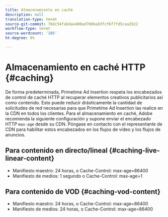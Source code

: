 ```yaml
---
title: Almacenamiento en caché
description: null
translation-type: tm+mt
source-git-commit: 76dc54fabdae400ad708ba83fcf6f7fd5caa2b22
workflow-type: tm+mt
source-wordcount: '105'
ht-degree: 0%

---
```



# Almacenamiento en caché HTTP {#caching}

De forma predeterminada, Primetime Ad Insertion respeta los encabezados de control de caché HTTP al recuperar elementos creativos publicitarios así como contenido.  Esto puede reducir drásticamente la cantidad de solicitudes de red necesarias para que Primetime Ad Insertion las realice en la CDN en todos los clientes.  Para el almacenamiento en caché, Adobe recomienda la siguiente configuración y supone enviar el encabezado HTTP `max-age` desde su CDN.  Póngase en contacto con el representante de CDN para habilitar estos encabezados en los flujos de vídeo y los flujos de anuncios.

## Para contenido en directo/lineal {#caching-live-linear-content}

* Manifiesto maestro: 24 horas, o Cache-Control: max-age=86400
* Manifiesto de medios: 1 segundo o Cache-Control: max-age=1

## Para contenido de VOD {#caching-vod-content}

* Manifiesto maestro: 24 horas, o Cache-Control: max-age=86400
* Manifiesto de medios: 24 horas, o Cache-Control: max-age=86400
